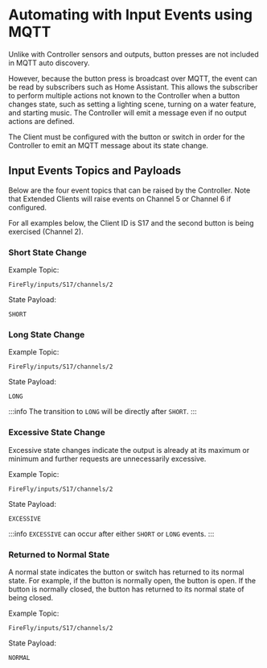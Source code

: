 # Automating with Input Events using MQTT

Unlike with Controller sensors and outputs, button presses are not included in MQTT auto discovery.

However, because the button press is broadcast over MQTT, the event can be read by subscribers such as Home Assistant.  This allows the subscriber to perform multiple actions not known to the Controller when a button changes state, such as setting a lighting scene, turning on a water feature, and starting music.  The Controller will emit a message even if no output actions are defined.

The Client must be configured with the button or switch in order for the Controller to emit an MQTT message about its state change.

## Input Events Topics and Payloads

Below are the four event topics that can be raised by the Controller. Note that Extended Clients will raise events on Channel 5 or Channel 6 if configured.

For all examples below, the Client ID is S17 and the second button is being exercised (Channel 2).  


### Short State Change

Example Topic:
```text
FireFly/inputs/S17/channels/2
```

State Payload:
```text
SHORT
```

### Long State Change
Example Topic:
```text
FireFly/inputs/S17/channels/2
```

State Payload:
```text
LONG
```

:::info 
The transition to `LONG` will be directly after `SHORT`.
:::

### Excessive State Change
Excessive state changes indicate the output is already at its maximum or minimum and further requests are unnecessarily excessive.

Example Topic:
```text
FireFly/inputs/S17/channels/2
```

State Payload:
```text
EXCESSIVE
```

:::info 
`EXCESSIVE` can occur after either `SHORT` or `LONG` events.
:::

### Returned to Normal State
A  normal state indicates the button or switch has returned to its normal state.  For example, if the button is normally open, the button is open. If the button is normally closed, the button has returned to its normal state of being closed.

Example Topic:
```text
FireFly/inputs/S17/channels/2
```

State Payload:
```text
NORMAL
```